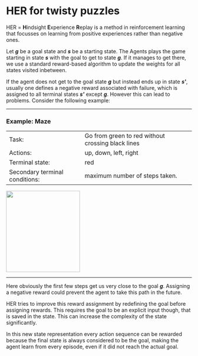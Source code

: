 # HER for twisty puzzles

HER = **H**indsight **E**xperience **R**eplay is a method in reinforcement learning that focusses on learning from positive experiences rather than negative ones.

Let ***g*** be a goal state and ***s*** be a starting state. The Agents plays the game starting in state ***s*** with the goal to get to state ***g***. If it manages to get there, we use a standard reward-based algorithm to update the weights for all states visited inbetween.

If the agent does not get to the goal state ***g*** but instead ends up in state ***s'***, usually one defines a negative reward associated with failure, which is assigned to all terminal states ***s'*** except ***g***. However this can lead to problems. Consider the following example:

---
### Example: Maze
| | |
--- | ---
Task: | Go from green to red without crossing black lines
Actions: | up, down, left, right
Terminal state: | red
Secondary terminal conditions: | maximum number of steps taken.

<img src="HER_example.png" width="200" height="220" />

---

Here obviously the first few steps get us very close to the goal ***g***. Assigning a negative reward could prevent the agent to take this path in the future.

HER tries to improve this reward assignment by redefining the goal before assigning rewards. This requires the goal to be an explicit input though, that is saved in the state.
This can increase the complexity of the state significantly.

In this new state representation every action sequence can be rewarded because the final state is always considered to be the goal, making the agent learn from every episode, even if it did not reach the actual goal. 
